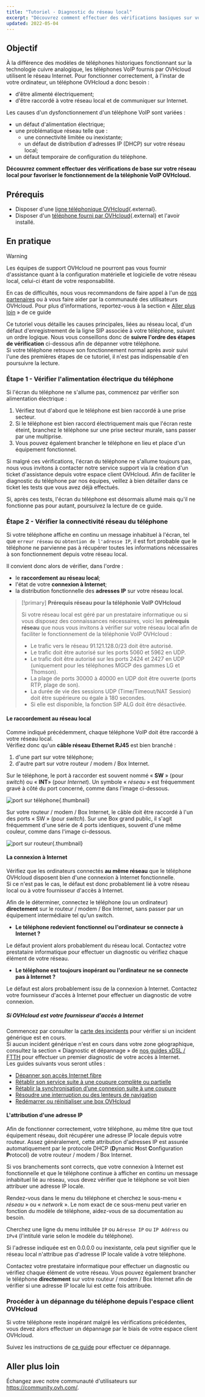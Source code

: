 ```yaml
---
title: "Tutoriel - Diagnostic du réseau local"
excerpt: "Découvrez comment effectuer des vérifications basiques sur votre réseau local pour favoriser le fonctionnement de la téléphonie VoIP OVHcloud"
updated: 2022-05-04
---
```


 
## Objectif

À la différence des modèles de téléphones historiques fonctionnant sur la technologie cuivre analogique, les téléphones VoIP fournis par OVHcloud utilisent le réseau Internet.
Pour fonctionner correctement, à l'instar de votre ordinateur, un téléphone OVHcloud a donc besoin :

- d'être alimenté électriquement;
- d'être raccordé à votre réseau local et de communiquer sur Internet.

Les causes d'un dysfonctionnement d'un téléphone VoIP sont variées :

- un défaut d'alimentation électrique;
- une problématique réseau telle que :
    - une connectivité limitée ou inexistante;
    - un défaut de distribution d'adresses IP (DHCP) sur votre réseau local;
- un défaut temporaire de configuration du téléphone.
 
**Découvrez comment effectuer des vérifications de base sur votre réseau local pour favoriser le fonctionnement de la téléphonie VoIP OVHcloud.**
 
## Prérequis

- Disposer d'une [ligne téléphonique OVHcloud](/links/telecom/voip){.external}.
- Disposer d'un [téléphone fourni par OVHcloud](https://www.ovhtelecom.fr/telephonie/comparatif-des-telephones.xml){.external} et l'avoir installé.

## En pratique

> [!warning]
> Les équipes de support OVHcloud ne pourront pas vous fournir d'assistance quant à la configuration matérielle et logicielle de votre réseau local, celui-ci étant de votre responsabilité.
>
> En cas de difficultés, nous vous recommandons de faire appel à l'un de [nos partenaires](/links/partner) ou à vous faire aider par la communauté des utilisateurs OVHcloud. Pour plus d'informations, reportez-vous à la section « [Aller plus loin](#gofurther) » de ce guide
>

Ce tutoriel vous détaille les causes principales, liées au réseau local, d'un défaut d'enregistrement de la ligne SIP associée à votre téléphone, suivant un ordre logique. 
Nous vous conseillons donc de **suivre l'ordre des étapes de vérification** ci-dessous afin de dépanner votre téléphone.<br>
Si votre téléphone retrouve son fonctionnement normal après avoir suivi l'une des premières étapes de ce tutoriel, il n'est pas indispensable d'en poursuivre la lecture.
 
### Étape 1 - Vérifier l'alimentation électrique du téléphone

Si l'écran du téléphone ne s'allume pas, commencez par vérifier son alimentation électrique :

1. Vérifiez tout d'abord que le téléphone est bien raccordé à une prise secteur.
2. Si le téléphone est bien raccord électriquement mais que l'écran reste éteint, branchez le téléphone sur une prise secteur murale, sans passer par une multiprise.
3. Vous pouvez également brancher le téléphone en lieu et place d'un équipement fonctionnel.

Si malgré ces vérifications, l'écran du téléphone ne s'allume toujours pas, nous vous invitons à contacter notre service support via la création d'un ticket d'assistance depuis votre espace client OVHcloud. Afin de faciliter le diagnostic du téléphone par nos équipes, veillez à bien détailler dans ce ticket les tests que vous avez déjà effectués. 

Si, après ces tests, l'écran du téléphone est désormais allumé mais qu'il ne fonctionne pas pour autant, poursuivez la lecture de ce guide.
 
### Étape 2 - Vérifier la connectivité réseau du téléphone <a name="connectivity"></a>

Si votre téléphone affiche en continu un message inhabituel à l'écran, tel que `erreur réseau` ou `obtention de l'adresse IP`, il est fort probable que le téléphone ne parvienne pas à récupérer toutes les informations nécessaires à son fonctionnement depuis votre réseau local.

Il convient donc alors de vérifier, dans l'ordre :

- le **raccordement au réseau local**; 
- l'état de votre **connexion à Internet**;
- la distribution fonctionnelle des **adresses IP** sur votre réseau local.

> [!primary]
> **Prérequis réseau pour la téléphonie VoIP OVHcloud**
>
> Si votre réseau local est géré par un prestataire informatique ou si vous disposez des connaissances nécessaires, voici les **prérequis réseau** que nous vous invitons à vérifier sur votre réseau local afin de faciliter le fonctionnement de la téléphonie VoIP OVHcloud :
>
> - Le trafic vers le réseau 91.121.128.0/23 doit être autorisé.
> - Le trafic doit être autorisé sur les ports 5060 et 5962 en UDP.
> - Le trafic doit être autorisé sur les ports 2424 et 2427 en UDP (uniquement pour les téléphones MGCP des gammes LG et Thomson).
> - La plage de ports 30000 à 40000 en UDP doit être ouverte (ports RTP, plage de son).
> - La durée de vie des sessions UDP (Time/Timeout/NAT Session) doit être supérieure ou égale à 180 secondes.
> - Si elle est disponible, la fonction SIP ALG doit être désactivée.
>

#### Le raccordement au réseau local

Comme indiqué précédemment, chaque téléphone VoIP doit être raccordé à votre réseau local.<br> 
Vérifiez donc qu'un **câble réseau Ethernet RJ45** est bien branché :

1. d'une part sur votre téléphone;
2. d'autre part sur votre routeur / modem / Box Internet.

Sur le téléphone, le port à raccorder est souvent nommé « **SW** » (pour *switch*) ou « **INT**» (pour *Internet*). Un symbole « *réseau* » est fréquemment gravé à côté du port concerné, comme dans l'image ci-dessous.

![port sur téléphone](images/phone-port.png){.thumbnail}

Sur votre routeur / modem / Box Internet, le câble doit être raccordé à l'un des ports « SW » (pour *switch*). Sur une Box grand public, il s'agit fréquemment d'une série de 4 ports identiques, souvent d'une même couleur, comme dans l'image ci-dessous.

![port sur routeur](images/router-port.png){.thumbnail}

#### La connexion à Internet

Vérifiez que les ordinateurs connectés **au même réseau** que le téléphone OVHcloud disposent bien d'une connexion à Internet fonctionnelle.<br>
Si ce n'est pas le cas, le défaut est donc probablement lié à votre réseau local ou à votre fournisseur d'accès à Internet.

Afin de le déterminer, connectez le téléphone (ou un ordinateur) **directement** sur le routeur / modem / Box Internet, sans passer par un équipement intermédiaire tel qu'un switch.<br>

- **Le téléphone redevient fonctionnel ou l'ordinateur se connecte à Internet ?**

Le défaut provient alors probablement du réseau local. Contactez votre prestataire informatique pour effectuer un diagnostic ou vérifiez chaque élément de votre réseau.

- **Le téléphone est toujours inopérant ou l'ordinateur ne se connecte pas à Internet ?**

Le défaut est alors probablement issu de la connexion à Internet. Contactez votre fournisseur d'accès à Internet pour effectuer un diagnostic de votre connexion.

##### **Si OVHcloud est votre fournisseur d'accès à Internet**

Commencez par consulter la [carte des incidents](https://status.isp.ovh.net/) pour vérifier si un incident générique est en cours.<br>
Si aucun incident générique n'est en cours dans votre zone géographique, consultez la section « Diagnostic et dépannage » de [nos guides xDSL / FTTH](/products/web-cloud-internet-internet-access) pour effectuer un premier diagnostic de votre accès à Internet.<br>
Les guides suivants vous seront utiles :

- [Dépanner son accès Internet fibre](/pages/web_cloud/internet/internet_access/ftth_fix_access)
- [Rétablir son service suite à une coupure complète ou partielle](/pages/web_cloud/internet/internet_access/interruption_de_service)
- [Rétablir la synchronisation d’une connexion suite à une coupure](/pages/web_cloud/internet/internet_access/reestablish-synchronization)
- [Résoudre une interruption ou des lenteurs de navigation](/pages/web_cloud/internet/internet_access/resoudre-interruption-lenteurs-navigation)
- [Redémarrer ou réinitialiser une box OVHcloud](/pages/web_cloud/internet/internet_access/restart_reboot_modem)

#### L'attribution d'une adresse IP

Afin de fonctionner correctement, votre téléphone, au même titre que tout équipement réseau, doit récupérer une adresse IP locale depuis votre routeur. Assez généralement, cette attribution d'adresses IP est assurée automatiquement par le protocole DHCP (**D**ynamic **H**ost **C**onfiguration **P**rotocol) de votre routeur / modem / Box Internet.

Si vos branchements sont corrects, que votre connexion à Internet est fonctionnelle et que le téléphone continue à afficher en continu un message inhabituel lié au réseau, vous devez vérifier que le téléphone se voit bien attribuer une adresse IP locale.

Rendez-vous dans le menu du téléphone et cherchez le sous-menu « *réseau* » ou « *network* ». Le nom exact de ce sous-menu peut varier en fonction du modèle de téléphone, aidez-vous de sa documentation au besoin.

Cherchez une ligne du menu intitulée  `IP` ou  `Adresse IP` ou `IP Address` ou `IPv4` (l'intitulé varie selon le modèle du téléphone).

Si l'adresse indiquée est en 0.0.0.0 ou inexistante, cela peut signifier que le réseau local n'attribue pas d'adresse IP locale valide à votre téléphone.

Contactez votre prestataire informatique pour effectuer un diagnostic ou vérifiez chaque élément de votre réseau. Vous pouvez également brancher le téléphone **directement** sur votre routeur / modem / Box Internet afin de vérifier si une adresse IP locale lui est cette fois attribuée.

### Procéder à un dépannage du téléphone depuis l'espace client OVHcloud

Si votre téléphone reste inopérant malgré les vérifications précédentes, vous devez alors effectuer un dépannage par le biais de votre espace client OVHcloud. 

Suivez les instructions de [ce guide](/pages/web_cloud/phone_and_fax/voip/troubleshoot-02-fix-control-panel) pour effectuer ce dépannage.

## Aller plus loin <a name="gofurther"></a>
 
Échangez avec notre communauté d'utilisateurs sur <https://community.ovh.com/>.
